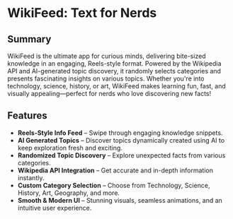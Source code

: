 # WikiFeed: Text for Nerds  

## Summary  
WikiFeed is the ultimate app for curious minds, delivering bite-sized knowledge in an engaging, Reels-style format. Powered by the Wikipedia API and AI-generated topic discovery, it randomly selects categories and presents fascinating insights on various topics. Whether you're into technology, science, history, or art, WikiFeed makes learning fun, fast, and visually appealing—perfect for nerds who love discovering new facts! 

## Features  
- **Reels-Style Info Feed** – Swipe through engaging knowledge snippets.  
- **AI Generated Topics** – Discover topics dynamically created using AI to keep exploration fresh and exciting.
- **Randomized Topic Discovery** – Explore unexpected facts from various categories.  
- **Wikipedia API Integration** – Get accurate and in-depth information instantly.  
- **Custom Category Selection** – Choose from Technology, Science, History, Art, Geography, and more.  
- **Smooth & Modern UI** – Stunning visuals, seamless animations, and an intuitive user experience.  
